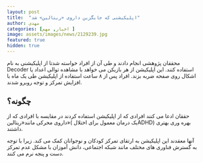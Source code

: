 ```yaml
---
layout: post
title:  "اپلیکیشنی که جایگزین داروی «ریتالین» شد"
author: مهدی
categories: [اخبار, مهم ]
image: assets/images/news/2129239.jpg
featured: true
hidden: true
---
```


محققان پژوهشی انجام دادند و طی آن از افراد خواسته شدتا از اپلیکیشنی به نام Decoder استفاده کنند. این اپلیکیشن از هر بازیکن می خواهد با مشاهده توالی اعداد یا اشکال روی صفحه ضربه بزند. افراد پس از ۸ ساعت استفاده از اپلیکیشن طی یک ماه با افزایش تمرکز و توجه روبرو شدند.

## چگونه؟

حققان ادعا می کنند افرادی که از اپلیکیشن استفاده کردند در مقایسه با افرادی که از داروی محرکی مانند«ریتالین»( یک درمان معمول برای اختلالADHD) بهره وری بهتری داشتند.

آنها معقدند این اپلیکیشن به ارتقای تمرکز کودکان و نوجوانان کمک می کند. زیرا با توجه به گسترش فناوری های مختلف مانند شبکه اجتماعی، دانش آموزان با مشکل عدم تمرکز دست و پنجه نرم می کنند.